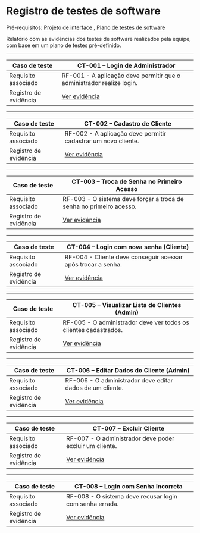 # Registro de testes de software

Pré-requisitos: [Projeto de interface](#) , [Plano de testes de software](#)

Relatório com as evidências dos testes de software realizados pela equipe, com base em um plano de testes pré-definido.

---

| Caso de teste                 | CT-001 – Login de Administrador |
|------------------------------|---------------------------------|
| Requisito associado          | RF-001 - A aplicação deve permitir que o administrador realize login. |
| Registro de evidência        | [Ver evidência](https://github.com/ICEI-PUC-Minas-PCO-ADS-TI/2025-1-p2-tiapn-Transol/blob/99b08aa09b76f24f77a6f456fcf004aad485e3ca/docs/images/Cadastro.pdf) |

---

| Caso de teste                 | CT-002 – Cadastro de Cliente |
|------------------------------|------------------------------|
| Requisito associado          | RF-002 - A aplicação deve permitir cadastrar um novo cliente. |
| Registro de evidência        | [Ver evidência](docs/images/Cadastro.pdf) |

---

| Caso de teste                 | CT-003 – Troca de Senha no Primeiro Acesso |
|------------------------------|---------------------------------------------|
| Requisito associado          | RF-003 - O sistema deve forçar a troca de senha no primeiro acesso. |
| Registro de evidência        | [Ver evidência](https://link-do-video-ou-print.com) |

---

| Caso de teste                 | CT-004 – Login com nova senha (Cliente) |
|------------------------------|-----------------------------------------|
| Requisito associado          | RF-004 - Cliente deve conseguir acessar após trocar a senha. |
| Registro de evidência        | [Ver evidência](https://link-do-video-ou-print.com) |

---

| Caso de teste                 | CT-005 – Visualizar Lista de Clientes (Admin) |
|------------------------------|------------------------------------------------|
| Requisito associado          | RF-005 - O administrador deve ver todos os clientes cadastrados. |
| Registro de evidência        | [Ver evidência](https://link-do-video-ou-print.com) |

---

| Caso de teste                 | CT-006 – Editar Dados do Cliente (Admin) |
|------------------------------|-------------------------------------------|
| Requisito associado          | RF-006 - O administrador deve editar dados de um cliente. |
| Registro de evidência        | [Ver evidência](https://link-do-video-ou-print.com) |

---

| Caso de teste                 | CT-007 – Excluir Cliente |
|------------------------------|---------------------------|
| Requisito associado          | RF-007 - O administrador deve poder excluir um cliente. |
| Registro de evidência        | [Ver evidência](https://link-do-video-ou-print.com) |

---

| Caso de teste                 | CT-008 – Login com Senha Incorreta |
|------------------------------|-------------------------------------|
| Requisito associado          | RF-008 - O sistema deve recusar login com senha errada. |
| Registro de evidência        | [Ver evidência](https://link-do-video-ou-print.com) |
